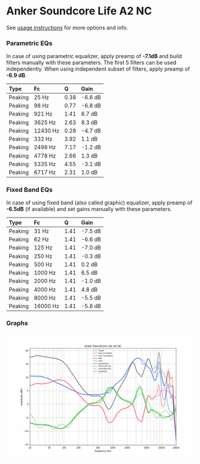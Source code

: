 # Anker Soundcore Life A2 NC
See [usage instructions](https://github.com/jaakkopasanen/AutoEq#usage) for more options and info.

### Parametric EQs
In case of using parametric equalizer, apply preamp of **-7.1dB** and build filters manually
with these parameters. The first 5 filters can be used independently.
When using independent subset of filters, apply preamp of **-6.9 dB**.

| Type    | Fc       |    Q | Gain    |
|:--------|:---------|:-----|:--------|
| Peaking | 25 Hz    | 0.38 | -6.6 dB |
| Peaking | 98 Hz    | 0.77 | -6.8 dB |
| Peaking | 921 Hz   | 1.41 | 6.7 dB  |
| Peaking | 3625 Hz  | 2.63 | 8.3 dB  |
| Peaking | 12430 Hz | 0.28 | -4.7 dB |
| Peaking | 332 Hz   | 3.92 | 1.1 dB  |
| Peaking | 2498 Hz  | 7.17 | -1.2 dB |
| Peaking | 4778 Hz  | 2.66 | 1.3 dB  |
| Peaking | 5335 Hz  | 4.55 | -3.1 dB |
| Peaking | 6717 Hz  | 2.31 | 1.0 dB  |

### Fixed Band EQs
In case of using fixed band (also called graphic) equalizer, apply preamp of **-6.5dB**
(if available) and set gains manually with these parameters.

| Type    | Fc       |    Q | Gain    |
|:--------|:---------|:-----|:--------|
| Peaking | 31 Hz    | 1.41 | -7.5 dB |
| Peaking | 62 Hz    | 1.41 | -6.6 dB |
| Peaking | 125 Hz   | 1.41 | -7.0 dB |
| Peaking | 250 Hz   | 1.41 | -0.3 dB |
| Peaking | 500 Hz   | 1.41 | 0.2 dB  |
| Peaking | 1000 Hz  | 1.41 | 6.5 dB  |
| Peaking | 2000 Hz  | 1.41 | -1.0 dB |
| Peaking | 4000 Hz  | 1.41 | 4.8 dB  |
| Peaking | 8000 Hz  | 1.41 | -5.5 dB |
| Peaking | 16000 Hz | 1.41 | -5.8 dB |

### Graphs
![](./Anker%20Soundcore%20Life%20A2%20NC.png)